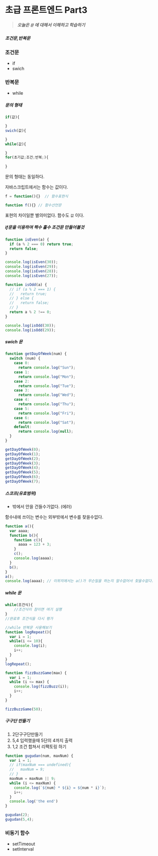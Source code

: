 # 초급 프론트엔드 Part3

> ##### 오늘은 `문` 에 대해서 이해하고 학습하기

##### 조건문,반복문



### 조건문

- if
- swich

### 반복문

- while



##### 문의 형태

```javascript
if(값){

}
swich(값){

}
while(값){

}
for(초기값;조건;반복;){
  
}
```

문의 형태는 동일하다.



자바스크립트에서는 함수는 값이다.

```javascript
f = function(){}  // 함수표현식

function f(){} // 함수선언문
```

표현의 차이일뿐 별의미없다. 함수도 `값` 이다.

##### if문을 이용하여 짝수 홀수 조건문 만들어볼것

```javascript
function isEven(a) {
  if (a % 2 === 0) return true;
  return false;
}

console.log(isEven(30));
console.log(isEven(29));
console.log(isEven(28));
console.log(isEven(27));

function isOdd(a) {
  // if (a % 2 === 1) {
  //   return true;
  // } else {
  //   return false;
  // }
  return a % 2 !== 0;
}

console.log(isOdd(30));
console.log(isOdd(29));

```



##### swich 문

```javascript
function getDayOfWeek(num) {
  switch (num) {
    case 0:
      return console.log("Sun");
    case 1:
      return console.log("Mon");
    case 2:
      return console.log("Tue");
    case 3:
      return console.log("Wed");
    case 4:
      return console.log("Thu");
    case 5:
      return console.log("Fri");
    case 6:
      return console.log("Sat");
    default:
      return console.log(null);
  }
}

getDayOfWeek(0);
getDayOfWeek(1);
getDayOfWeek(2);
getDayOfWeek(3);
getDayOfWeek(4);
getDayOfWeek(5);
getDayOfWeek(6);
getDayOfWeek(7);
```



##### 스코프(유효범위)

- 밖에서 안을 건들수가없다. (에러)

함수내에 쓰이는 변수는 외부밖에서 변수를 찾을수없다.

```javascript
function a(){
  var aaaa;
  function b(){
    function c(){
      aaaa = 123 + 3;
    }
    c();
    console.log(aaaa);
  }
  b();
}
a();
console.log(aaaa); // 이위치에서는 a()가 무슨일을 하는지 알수없어서 찾을수없다.
```



##### while 문

```javascript
while(조건식){
	//조건식이 참이면 여기 실행
}
//완료후 조건식을 다시 평가
```

```javascript
//while 반복문 사용해보기
function logRepeat(){
  var i = 1;
  while(i <= 10){
    console.log(i);
    i++;
  }
}
logRepeat();
```

```javascript
function fizzBuzzGame(max) {
  var i = 1;
  while (i <= max) {
    console.log(fizzBuzz(i));
    i++;
  }
}

fizzBuzzGame(50);
```



##### 구구단 만들기

1. 2단구구단만들기
2. 5,4 입력했을때 5단의 4까지 출력
3. 1,2 조건 합쳐서 리팩토링 하기

```javascript
function gugudan(num, maxNum) {
  var i = 1;
  // if(maxNum === undefined){
  //   maxNum = 9;
  // }
  maxNum = maxNum || 9;
  while (i <= maxNum) {
    console.log(`${num} * ${i} = ${num * i}`);
    i++;
  }
  console.log('the end')
}

gugudan(2);
gugudan(5,4);
```



### 비동기 함수

- setTimeout
- setInterval 